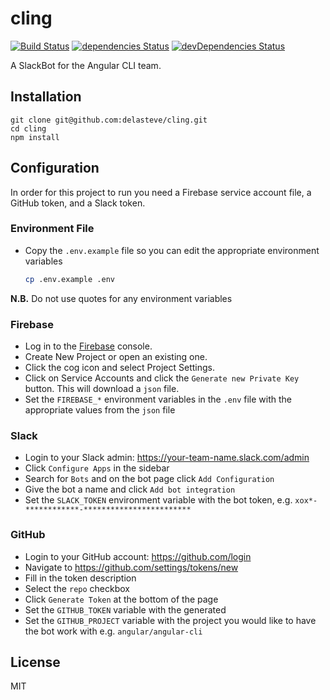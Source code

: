 # cling

[![Build Status](https://travis-ci.org/delasteve/cling.svg?branch=master)](https://travis-ci.org/delasteve/cling)
[![dependencies Status](https://david-dm.org/delasteve/cling/status.svg)](https://david-dm.org/delasteve/cling)
[![devDependencies Status](https://david-dm.org/delasteve/cling/dev-status.svg)](https://david-dm.org/delasteve/cling?type=dev)

A SlackBot for the Angular CLI team.

## Installation

```
git clone git@github.com:delasteve/cling.git
cd cling
npm install
```

## Configuration

In order for this project to run you need a Firebase service account file, a GitHub token, and a Slack token.

### Environment File

- Copy the `.env.example` file so you can edit the appropriate environment variables

  ```sh
  cp .env.example .env
  ```

**N.B.** Do not use quotes for any environment variables

### Firebase

- Log in to the [Firebase](https://firebase.google.com) console.
- Create New Project or open an existing one.
- Click the cog icon and select Project Settings.
- Click on Service Accounts and click the `Generate new Private Key` button. This will download a `json` file.
- Set the `FIREBASE_*` environment variables in the `.env` file with the appropriate values from the `json` file

### Slack

- Login to your Slack admin: https://your-team-name.slack.com/admin
- Click `Configure Apps` in the sidebar
- Search for `Bots` and on the bot page click `Add Configuration`
- Give the bot a name and click `Add bot integration`
- Set the `SLACK_TOKEN` environment variable with the bot token, e.g. `xox*-************-************************`

### GitHub

- Login to your GitHub account: https://github.com/login
- Navigate to https://github.com/settings/tokens/new
- Fill in the token description
- Select the `repo` checkbox
- Click `Generate Token` at the bottom of the page
- Set the `GITHUB_TOKEN` variable with the generated
- Set the `GITHUB_PROJECT` variable with the project you would like to have the bot work with
  e.g. `angular/angular-cli`

## License

MIT
